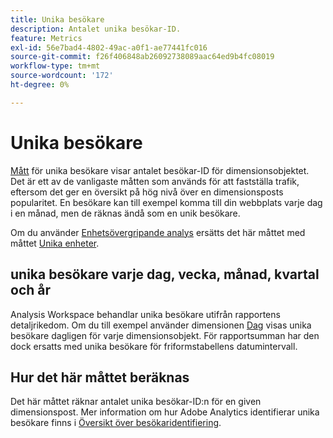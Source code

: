 ```yaml
---
title: Unika besökare
description: Antalet unika besökar-ID.
feature: Metrics
exl-id: 56e7bad4-4802-49ac-a0f1-ae77441fc016
source-git-commit: f26f406848ab26092738089aac64ed9b4fc08019
workflow-type: tm+mt
source-wordcount: '172'
ht-degree: 0%

---
```


# Unika besökare

[Mått](overview.md) för unika besökare visar antalet besökar-ID för dimensionsobjektet. Det är ett av de vanligaste måtten som används för att fastställa trafik, eftersom det ger en översikt på hög nivå över en dimensionsposts popularitet. En besökare kan till exempel komma till din webbplats varje dag i en månad, men de räknas ändå som en unik besökare.

Om du använder [Enhetsövergripande analys](../cda/overview.md) ersätts det här måttet med måttet [Unika enheter](unique-devices.md).

## unika besökare varje dag, vecka, månad, kvartal och år

Analysis Workspace behandlar unika besökare utifrån rapportens detaljrikedom. Om du till exempel använder dimensionen [Dag](../dimensions/day.md) visas unika besökare dagligen för varje dimensionsobjekt. För rapportsumman har den dock ersatts med unika besökare för friformstabellens datumintervall.

## Hur det här måttet beräknas

Det här måttet räknar antalet unika besökar-ID:n för en given dimensionspost. Mer information om hur Adobe Analytics identifierar unika besökare finns i [Översikt över besökaridentifiering](/help/implement/id/overview.md).
